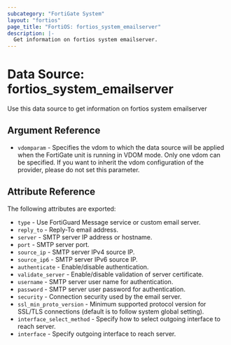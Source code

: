 ```yaml
---
subcategory: "FortiGate System"
layout: "fortios"
page_title: "FortiOS: fortios_system_emailserver"
description: |-
  Get information on fortios system emailserver.
---
```


# Data Source: fortios_system_emailserver
Use this data source to get information on fortios system emailserver

## Argument Reference


* `vdomparam` - Specifies the vdom to which the data source will be applied when the FortiGate unit is running in VDOM mode. Only one vdom can be specified. If you want to inherit the vdom configuration of the provider, please do not set this parameter.


## Attribute Reference

The following attributes are exported:

* `type` - Use FortiGuard Message service or custom email server.
* `reply_to` - Reply-To email address.
* `server` - SMTP server IP address or hostname.
* `port` - SMTP server port.
* `source_ip` - SMTP server IPv4 source IP.
* `source_ip6` - SMTP server IPv6 source IP.
* `authenticate` - Enable/disable authentication.
* `validate_server` - Enable/disable validation of server certificate.
* `username` - SMTP server user name for authentication.
* `password` - SMTP server user password for authentication.
* `security` - Connection security used by the email server.
* `ssl_min_proto_version` - Minimum supported protocol version for SSL/TLS connections (default is to follow system global setting).
* `interface_select_method` - Specify how to select outgoing interface to reach server.
* `interface` - Specify outgoing interface to reach server.

